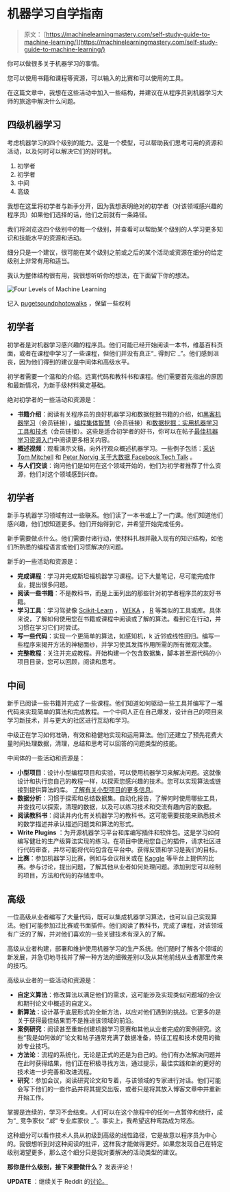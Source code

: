 # 机器学习自学指南

> 原文： [https://machinelearningmastery.com/self-study-guide-to-machine-learning/](https://machinelearningmastery.com/self-study-guide-to-machine-learning/)

你可以做很多关于机器学习的事情。

您可以使用书籍和课程等资源，可以输入的比赛和可以使用的工具。

在这篇文章中，我想在这些活动中加入一些结构，并建议在从程序员到机器学习大师的旅途中解决什么问题。

## 四级机器学习

考虑机器学习的四个级别的能力。这是一个模型，可以帮助我们思考可用的资源和活动，以及何时可以解决它们的好时机。

1.  初学者
2.  初学者
3.  中间
4.  高级

我想在这里将初学者与新手分开，因为我想表明绝对的初学者（对该领域感兴趣的程序员）如果他们选择的话，他们之前就有一条路径。

我们将浏览这四个级别中的每一个级别，并查看可以帮助某个级别的人学习更多知识和技能水平的资源和活动。

细分只是一个建议，很可能在某个级别之前或之后的某个活动或资源在细分的给定级别上非常有用和适当。

我认为整体结构很有用，我很想听听你的想法，在下面留下你的想法。

![Four Levels of Machine Learning](img/44af070e203ceec0ee6b44bcbdf1f295.jpg)

记入 [pugetsoundphotowalks](http://www.flickr.com/photos/25636851@N03/3406567851/sizes/z/in/photostream/) ，保留一些权利

## 初学者

初学者是对机器学习感兴趣的程序员。他们可能已经开始阅读一本书，维基百科页面，或者在课程中学习了一些课程，但他们并没有真正“_ 得到它 _”。他们感到沮丧，因为他们得到的建议是中间体和高级水平。

初学者需要一个温和的介绍。远离代码和教科书和课程。他们需要首先指出的原因和最新情况，为新手级材料奠定基础。

绝对初学者的一些活动和资源是：

*   **书籍介绍**：阅读有关程序员的良好机器学习和数据挖掘书籍的介绍，如[黑客机器学习](http://www.amazon.com/dp/1449303714?tag=inspiredalgor-20)（会员链接），[编程集体智慧](http://www.amazon.com/dp/0596529325?tag=inspiredalgor-20)（会员链接）和[数据挖掘：实用机器学习工具和技术](http://www.amazon.com/dp/0123748569?tag=inspiredalgor-20)（会员链接）。这些是适合初学者的好书，你可以在帖子[最佳机器学习资源入门](http://machinelearningmastery.com/best-machine-learning-resources-for-getting-started/ "Best Machine Learning Resources for Getting Started")中阅读更多相关内容。
*   **概述视频**：观看演示文稿，向外行观众概述机器学习。一些例子包括：[采访 Tom Mitchell](http://videolectures.net/mlas06_mitchell_itm/) 和 [Peter Norvig 关于大数据 Facebook Tech Talk](https://www.facebook.com/video/video.php?v=644326502463) 。
*   **与人们交谈**：询问他们是如何在这个领域开始的，他们为初学者推荐了什么资源，他们对这个领域感到兴奋。

## 初学者

新手与机器学习领域有过一些联系。他们读了一本书或上了一门课。他们知道他们感兴趣，他们想知道更多。他们开始得到它，并希望开始完成任务。

新手需要做点什么。他们需要付诸行动，使材料扎根并融入现有的知识结构，如他们所熟悉的编程语言或他们习惯解决的问题。

新手的一些活动和资源是：

*   **完成课程**：学习并完成斯坦福机器学习课程。记下大量笔记，尽可能完成作业，提出很多问题。
*   **阅读一些书籍**：不是教科书，而是上面列出的那些针对初学者程序员的友好书籍。
*   **学习工具**：学习驾驶像 [Scikit-Learn](http://scikit-learn.org/stable/) ， [WEKA](http://www.cs.waikato.ac.nz/ml/weka/) ， [R](http://www.r-project.org/) 等类似的工具或库。具体来说，了解如何使用您在书籍或课程中阅读或了解的算法。看到它在行动，并习惯在学习它们时尝试。
*   **写一些代码**：实现一个更简单的算法，如感知机，k 近邻或线性回归。编写一些程序来揭开方法的神秘面纱，并学习使其发挥作用所需的所有微观决策。
*   **完整教程**：关注并完成教程。开始构建一个包含数据集，脚本甚至源代码的小项目目录，您可以回顾，阅读和思考。

## 中间

新手已阅读一些书籍并完成了一些课程。他们知道如何驱动一些工具并编写了一堆代码来实现简单的算法和完成教程。一个中间人正在自己爆发，设计自己的项目来学习新技术，并与更大的社区进行互动和学习。

中级正在学习如何准确，有效和稳健地实现和运用算法。他们还建立了预先花费大量时间处理数据，清理，总结和思考可以回答的问题类型的技能。

中间体的一些活动和资源是：

*   **小型项目**：设计小型编程项目和实验，可以使用机器学习来解决问题。这就像设计和执行您自己的教程一样，以探索您感兴趣的技术。您可以实现算法或链接到提供算法的库。 [了解有关小型项目的更多信息](http://machinelearningmastery.com/self-study-machine-learning-projects/ "4 Self-Study Machine Learning Projects")。
*   **数据分析**：习惯于探索和总结数据集。自动化报告，了解何时使用哪些工具，并查找可以探索，清理的数据，以及可以练习技术和交流有趣内容的数据。
*   **阅读教科书**：阅读并内化有关机器学习的教科书。这可能需要技能来熟悉技术的数学描述并承认描述问题类和算法的形式。
*   **Write Plugins** ：为开源机器学习平台和库编写插件和软件包。这是学习如何编写健壮的生产级算法实现的练习。在项目中使用您自己的插件，请求社区进行代码审查，并尽可能将代码包含在平台中。获得反馈和学习是我们的目标。
*   **比赛**：参加机器学习比赛，例如与会议相关或在 [Kaggle](http://www.kaggle.com/) 等平台上提供的比赛。参与讨论，提出问题，了解其他从业者如何处理问题。添加到您可以绘制的项目，方法和代码的存储库中。

## 高级

一位高级从业者编写了大量代码，既可以集成机器学习算法，也可以自己实现算法。他们可能参加过比赛或书面插件。他们阅读了教科书，完成了课程，对该领域有广泛的了解，并对他们喜欢的一些关键技术有深入的了解。

高级从业者构建，部署和维护使用机器学习的生产系统。他们随时了解各个领域的新发展，并急切地寻找并了解一种方法的细微差别以及从其他前线从业者那里传来的技巧。

高级从业者的一些活动和资源是：

*   **自定义算法**：修改算法以满足他们的需求，这可能涉及实现类似问题域的会议和期刊论文中概述的自定义。
*   **新算法**：设计基于底层形式的全新方法，以应对他们遇到的挑战。它更多的是关于获得最佳结果而不是推进该领域的前沿。
*   **案例研究**：阅读甚至重新创建机器学习竞赛和其他从业者完成的案例研究。这些“我是如何做的”论文和帖子通常充满了数据准备，特征工程和技术使用的微妙专业技巧。
*   **方法论**：流程的系统化，无论是正式的还是为自己的。他们有办法解决问题并在此时获得结果，他们正在积极寻找方法，通过提示，最佳实践和新的更好的技术进一步完善和改进流程。
*   **研究**：参加会议，阅读研究论文和专着，与该领域的专家进行对话。他们可能会写下他们的一些作品并将其提交出版，或者只是将其放入博客文章中并重新开始工作。

掌握是连续的，学习不会结束。人们可以在这个旅程中的任何一点暂停和绕行，成为“_ 竞争家伙 _”或“_ 专业库家伙 _”。事实上，我希望这种弯路成为常态。

这种细分可以看作技术人员从初级到高级的线性路径，它是故意以程序员为中心的。我很想听到对这种阅读的批评，这样我才能做得更好。如果您发现自己在特定级别渴望更多，那么这个细分只是我对要解决的活动类型的建议。

**那你是什么级别，接下来要做什么？** 发表评论！

**UPDATE** ：继续关于 Reddit 的[讨论。](http://www.reddit.com/r/MachineLearning/comments/1tceo8/selfstudy_guide_to_machine_learning/)